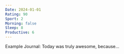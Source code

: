 ```yaml
---
Date: 2024-01-01
Rating: 90
Sport: 2
Morning: false
Sleep: 8
Productive: 6
---
```

Example Journal:
Today was truly awesome, because...
